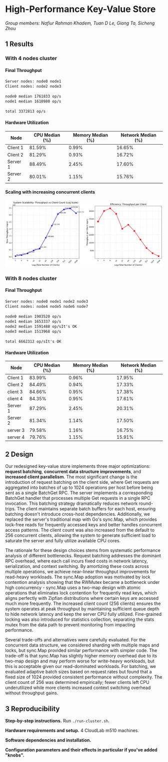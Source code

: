 # High-Performance Key-Value Store

*Group members: Nafiur Rahman Khadem, Tuan D Le, Giang Ta, Sicheng Zhou*

## 1 Results

### With 4 nodes cluster

#### Final Throughput

```
Server nodes: node0 node1
Client nodes: node2 node3

node0 median 1761833 op/s
node1 median 1610980 op/s

total 3372813 op/s
```

#### Hardware Utilization

| Node | CPU Median (%) | Memory Median (%) | Network Median (%) |
|------|--------------|-----------------|------------------|
| Client 1 | 81.59% | 0.99% | 16.65% |
| Client 2 | 81.29% | 0.93% | 16.72% |
| Server 1 | 88.49% | 2.45% | 17.60% |
| Server 2 | 80.01% | 1.15% | 15.76% |

#### Scaling with increasing concurrent clients

![](scale/scalability_analysis.png)


### With 8 nodes cluster

#### Final Throughput

```
Server nodes: node0 node1 node2 node3
Client nodes: node4 node5 node6 node7

node0 median 1903520 op/s
node1 median 1653337 op/s
node2 median 1591488 op/sIt's OK
node3 median 1513968 op/s

total 6662312 op/sIt's OK
```

#### Hardware Utilization

| Node | CPU Median (%) | Memory Median (%) | Network Median (%) |
|------|--------------|-----------------|------------------|
| Client 1 | 83.99% | 0.96% | 17.95% |
| Client 2 | 84.49% | 0.94% | 17.33% |
| client 3 | 84.66% | 0.95% | 17.38% |
| client 4 | 84.35% | 0.95% | 17.61% |
| Server 1 | 87.29% | 2.45% | 20.31% |
| Server 2 | 81.34% | 1.14% | 17.50% |
| server 3 | 79.58% | 1.16% | 16.75% |
| server 4 | 79.76% | 1.15% | 15.91% |


## 2 Design

Our redesigned key-value store implements three major optimizations: **request batching**, **concurrent data structure improvements**, and **increased client parallelism**. The most significant change is the introduction of request batching on the client side, where Get requests are aggregated into batches of up to 1024 operations per host before being sent as a single BatchGet RPC. The server implements a corresponding BatchGet handler that processes multiple Get requests in a single RPC invocation. This batching strategy dramatically reduces network round-trips. The client maintains separate batch buffers for each host, ensuring batching doesn't introduce cross-host dependencies. Additionally, we replaced the server's traditional map with Go's sync.Map, which provides lock-free reads for frequently accessed keys and better handles concurrent access patterns. The client count was also increased from the default to 256 concurrent clients, allowing the system to generate sufficient load to saturate the server and fully utilize available CPU cores.

The rationale for these design choices stems from systematic performance analysis of different bottlenecks. Request batching addresses the dominant RPC overhead, where each call incurs fixed costs in network latency, serialization, and context switching. By amortizing these costs across multiple operations, we achieve near-linear throughput improvements for read-heavy workloads. The sync.Map adoption was motivated by lock contention analysis showing that the RWMutex became a bottleneck under high concurrency - sync.Map uses a two-map design with atomic operations that eliminates lock contention for frequently read keys, which aligns perfectly with Zipfian distributions where certain keys are accessed much more frequently. The increased client count (256 clients) ensures the system operates at peak throughput by maintaining sufficient queue depth to hide network latency and keep the server CPU fully utilized. Fine-grained locking was also introduced for statistics collection, separating the stats mutex from the data path to prevent monitoring from impacting performance.

Several trade-offs and alternatives were carefully evaluated. For the concurrent data structure, we considered sharding with multiple maps and locks, but sync.Map provided similar performance with simpler code. The trade-off is that sync.Map has slightly higher memory overhead due to its two-map design and may perform worse for write-heavy workloads, but this is acceptable given our read-dominated workloads. For batching, we evaluated adaptive batch sizes based on request rates but found that a fixed size of 1024 provided consistent performance without complexity. The client count of 256 was determined empirically; fewer clients left CPU underutilized while more clients increased context switching overhead without throughput gains.


## 3 Reproducibility

**Step-by-step instructions.** Run `./run-cluster.sh`.

**Hardware requirements and setup.** 4 CloudLab m510 machines.

**Software dependencies and installation.**

**Configuration parameters and their effects in particular if you've added "knobs".**
